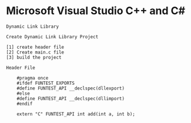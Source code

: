 # Microsoft Visual Studio C++ and C#

	Dynamic Link Library 
	
	Create Dynamic Link Library Project
	
	[1] create header file
	[2] Create main.c file
	[3] build the project 

	Header File
		
		#pragma once
		#ifdef FUNTEST_EXPORTS
		#define FUNTEST_API __declspec(dllexport)
		#else
		#define FUNTEST_API __declspec(dllimport)
		#endif

		extern "C" FUNTEST_API int add(int a, int b);
